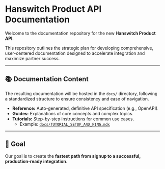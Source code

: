 # Hanswitch Product API Documentation

Welcome to the documentation repository for the new **Hanswitch Product API**.

This repository outlines the strategic plan for developing comprehensive, user-centered documentation designed to accelerate integration and maximize partner success.


---

## 📚 Documentation Content

The resulting documentation will be hosted in the `docs/` directory, following a standardized structure to ensure consistency and ease of navigation.

- **Reference:** Auto-generated, definitive API specification (e.g., OpenAPI).  
- **Guides:** Explanations of core concepts and complex topics.  
- **Tutorials:** Step-by-step instructions for common use cases.  
  - Example: [`docs/TUTORIAL_SETUP_AND_PING.mdx`](./docs/TUTORIAL_SETUP_AND_PING.mdx)

---

## 🎯 Goal

Our goal is to create the **fastest path from signup to a successful, production-ready integration**.
